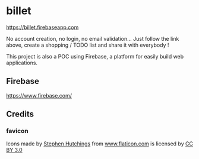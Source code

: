 # billet

https://billet.firebaseapp.com

No account creation, no login, no email validation... Just follow the link above, create a shopping / TODO list and share it with everybody !  

This project is also a POC using Firebase, a platform for easily build web applications.

## Firebase

https://www.firebase.com/

## Credits

### favicon

Icons made by <a href="http://www.flaticon.com/authors/stephen-hutchings" title="Stephen Hutchings">Stephen Hutchings</a> from <a href="http://www.flaticon.com" title="Flaticon">www.flaticon.com</a>             is licensed by <a href="http://creativecommons.org/licenses/by/3.0/" title="Creative Commons BY 3.0">CC BY 3.0</a>



